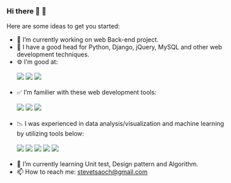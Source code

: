 ### Hi there 👋 :haircut:

Here are some ideas to get you started:

- 🔭 I’m currently working on web Back-end project.
- 🌱 I have a good head for Python, Django, jQuery, MySQL and other web development techniques.
- ⚙ I’m good at:
<br></br>
![](https://img.shields.io/badge/python-3.8-blue) ![](https://img.shields.io/badge/Django-4.0.1-blue) ![](https://img.shields.io/badge/SQL-MySQL-blue)
<br></br>
- ✅ I’m familier with these web development tools: 
<br></br>
![](https://img.shields.io/badge/jQuery--green) ![](https://img.shields.io/badge/HTML--green) ![](https://img.shields.io/badge/CSS--green)
<br></br>
- 📉 I was experienced in data analysis/visualization and machine learning by utilizing tools below:
<br></br>
![](https://img.shields.io/badge/NumPy-1.2-green) ![](https://img.shields.io/badge/pandas-1.2.4-green) ![](https://img.shields.io/badge/sklean-0.19-green) ![](https://img.shields.io/badge/matplotlib-3.4-brightgreen) ![](https://img.shields.io/badge/seaborn-0.11-brightgreen) 
<br></br>
- 🎯 I’m currently learning Unit test, Design pattern and Algorithm.
- 📫 How to reach me: stevetsaoch@gmail.com

